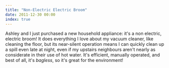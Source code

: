 ```yaml
---
title: "Non-Electric Electric Broom"
date: 2011-12-30 00:00
index: true
---
```


Ashley and I just purchased a new household appliance: it's a non electric, electric broom! It does everything I love about my vacuum cleaner, like cleaning the floor, but its near-silent operation means I can quickly clean up a spill even late at night, even if my upstairs neighbours aren't nearly as considerate in their use of hot water. It's efficient, manually operated, and best of all, it's _bagless_, so it's great for the environment!&nbsp;



<!-- more -->
